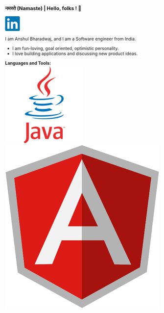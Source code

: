 ### नमस्ते (Namaste) | Hello, folks ! 👋
<a href="https://www.linkedin.com/in/bharadwajanshul/"></a>

![ https://www.linkedin.com/in/bharadwajanshul ](assets/linkedin.svg)



I am Anshul Bharadwaj, and I am a Software engineer from India. <br>

* I am fun-loving, goal oriented, optimistic personality.
* I love building applications and discussing new product ideas.



**Languages and Tools:**  
 ![](assets/java-original-wordmark.svg)
 ![](assets/angular-icon.svg)


